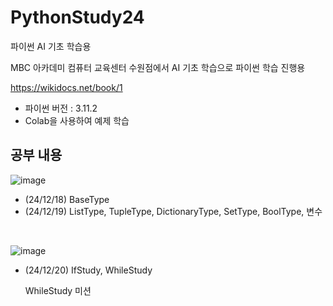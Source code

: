 # PythonStudy24
파이썬 AI 기초 학습용

MBC 아카데미 컴퓨터 교육센터 수원점에서 AI 기초 학습으로 파이썬 학습 진행용

https://wikidocs.net/book/1

- 파이썬 버전 : 3.11.2
- Colab을 사용하여 예제 학습
  
## 공부 내용

![image](https://github.com/user-attachments/assets/11c14d01-59f5-4cf7-864a-796ddf89242e)
- (24/12/18) BaseType
- (24/12/19) ListType, TupleType, DictionaryType, SetType, BoolType, 변수

<br>

![image](https://github.com/user-attachments/assets/0101decb-c8b4-4027-aae8-19194f61bbe3)
- (24/12/20) IfStudy, WhileStudy

  WhileStudy 미션

